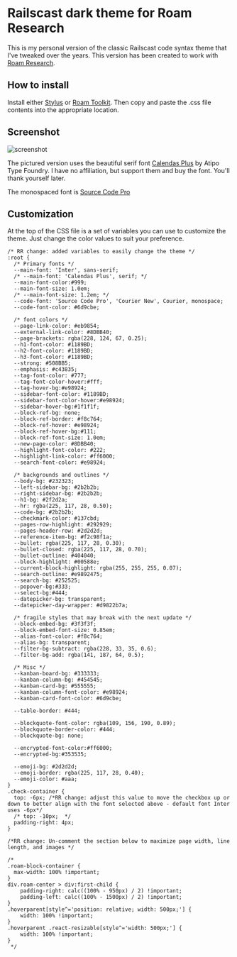 # Railscast dark theme for Roam Research
This is my personal version of the classic Railscast code syntax theme that I've tweaked over the years. This version has been created to work with [Roam Research](https://roamresearch.com). 

## How to install
Install either [Stylus](https://add0n.com/stylus.html) or [Roam Toolkit](https://chrome.google.com/webstore/detail/roam-toolkit/ebckolanhdjilblnkcgcgifaikppnhba). Then copy and paste the .css file contents into the appropriate location.

## Screenshot
![screenshot](https://github.com/jmharris903/Railscast-for-Roam-Research/blob/master/Rails%20Roam%20Screenshot.jpg)

The pictured version uses the beautiful serif font [Calendas Plus](http://atipofoundry.com/fonts/calendas-plus) by Atipo Type Foundry. I have no affiliation, but support them and buy the font. You'll thank yourself later.

The monospaced font is [Source Code Pro](https://github.com/adobe-fonts/source-code-pro)

## Customization
At the top of the CSS file is a set of variables you can use to customize the theme. Just change the color values to suit your preference.

```
/* RR change: added variables to easily change the theme */
:root {
  /* Primary fonts */
  --main-font: 'Inter', sans-serif;
  /* --main-font: 'Calendas Plus', serif; */
  --main-font-color:#999;
  --main-font-size: 1.0em;
  /* --main-font-size: 1.2em; */
  --code-font: 'Source Code Pro', 'Courier New', Courier, monospace;
  --code-font-color: #6d9cbe;

  /* font colors */
  --page-link-color: #eb9854;
  --external-link-color: #8DBB40;
  --page-brackets: rgba(228, 124, 67, 0.25);
  --h1-font-color: #1189BD;
  --h2-font-color: #1189BD;
  --h3-font-color: #1189BD;
  --strong: #508BB5;
  --emphasis: #c43835;
  --tag-font-color: #777;
  --tag-font-color-hover:#fff;
  --tag-hover-bg:#e98924;
  --sidebar-font-color: #1189BD;
  --sidebar-font-color-hover:#e98924;
  --sidebar-hover-bg:#1f1f1f;
  --block-ref-bg: none;
  --block-ref-border: #f8c764;
  --block-ref-hover: #e98924;
  --block-ref-hover-bg:#111;
  --block-ref-font-size: 1.0em;
  --new-page-color: #8DBB40;
  --highlight-font-color: #222;
  --highlight-link-color: #ff6000;
  --search-font-color: #e98924;

  /* backgrounds and outlines */
  --body-bg: #232323;
  --left-sidebar-bg: #2b2b2b;
  --right-sidebar-bg: #2b2b2b;
  --h1-bg: #2f2d2a;
  --hr: rgba(225, 117, 28, 0.50);
  --code-bg: #2b2b2b;
  --checkmark-color: #137cbd;
  --pages-row-highlight: #292929;
  --pages-header-row: #2d2d2d;
  --reference-item-bg: #f2c98f1a;
  --bullet: rgba(225, 117, 28, 0.30);
  --bullet-closed: rgba(225, 117, 28, 0.70);
  --bullet-outline: #404040;
  --block-highlight: #00588e;
  --current-block-highlight: rgba(255, 255, 255, 0.07);
  --search-outline: #e9892475;
  --search-bg: #252525;
  --popover-bg:#333;
  --select-bg:#444;
  --datepicker-bg: transparent;
  --datepicker-day-wrapper: #d9822b7a;
  
  /* fragile styles that may break with the next update */
  --block-embed-bg: #3f3f3f;
  --block-embed-font-size: 0.85em;
  --alias-font-color: #f8c764;
  --alias-bg: transparent;
  --filter-bg-subtract: rgba(228, 33, 35, 0.6);
  --filter-bg-add: rgba(141, 187, 64, 0.5);

  /* Misc */
  --kanban-board-bg: #333333;
  --kanban-column-bg: #454545;
  --kanban-card-bg: #555555;
  --kanban-column-font-color: #e98924;
  --kanban-card-font-color: #6d9cbe;

  --table-border: #444;

  --blockquote-font-color: rgba(109, 156, 190, 0.89);
  --blockquote-border-color: #444;
  --blockquote-bg: none;

  --encrypted-font-color:#ff6000;
  --encrypted-bg:#353535;

  --emoji-bg: #2d2d2d;
  --emoji-border: rgba(225, 117, 28, 0.40);
  --emoji-color: #aaa;
}
.check-container {
  top: -6px; /*RR change: adjust this value to move the checkbox up or down to better align with the font selected above - default font Inter uses -6px*/
  /* top: -10px;  */
  padding-right: 4px;
}

/*RR change: Un-comment the section below to maximize page width, line length, and images */

/* 
.roam-block-container {
  max-width: 100% !important; 
}
div.roam-center > div:first-child {
    padding-right: calc((100% - 950px) / 2) !important;
    padding-left: calc((100% - 1500px) / 2) !important;
}
.hoverparent[style^='position: relative; width: 500px;'] {
    width: 100% !important;
}
.hoverparent .react-resizable[style^='width: 500px;'] {
    width: 100% !important;
}
 */
```
